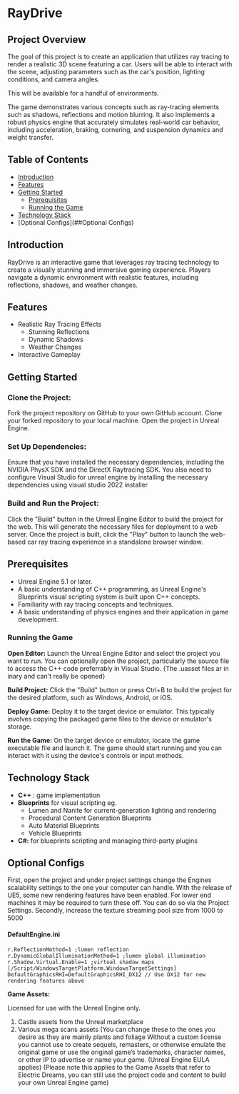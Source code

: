 # RayDrive

## Project Overview
The goal of this project is to create an application that utilizes ray tracing to render a realistic 3D scene featuring a car. Users will be able to interact with the scene, adjusting parameters such as the car's position, lighting conditions, and camera angles.

This will be available for a handful of environments.

The game demonstrates various concepts such as ray-tracing elements such as shadows, reflections and motion blurring.
It also implements a robust physics engine that accurately simulates real-world car behavior, including acceleration, braking, cornering, and suspension dynamics and weight transfer.


## Table of Contents
- [Introduction](#introduction)
- [Features](#features)
- [Getting Started](#getting-started)
  - [Prerequisites](#prerequisites)
  - [Running the Game](#running-the-game)
- [Technology Stack](#technology-stack)
- [Optional Configs](##Optional Configs)


## Introduction
RayDrive is an interactive game that leverages ray tracing technology to create a visually stunning and immersive gaming experience. Players navigate a dynamic environment with realistic features, including reflections, shadows, and weather changes.

## Features

- Realistic Ray Tracing Effects
  - Stunning Reflections
  - Dynamic Shadows
  - Weather Changes
- Interactive Gameplay

## Getting Started

### Clone the Project:

Fork the project repository on GitHub to your own GitHub account.
Clone your forked repository to your local machine.
Open the project in Unreal Engine.

### Set Up Dependencies:

Ensure that you have installed the necessary dependencies, including the NVIDIA PhysX SDK and the DirectX Raytracing SDK.
You also need to configure Visual Studio for unreal engine by installing the necessary dependencies using visual studio 2022 installer

### Build and Run the Project:

Click the "Build" button in the Unreal Engine Editor to build the project for the web.
This will generate the necessary files for deployment to a web server.
Once the project is built, click the "Play" button to launch the web-based car ray tracing experience in a standalone browser window.

## Prerequisites
- Unreal Engine 5.1 or later.
- A basic understanding of C++ programming, as Unreal Engine's Blueprints visual scripting system is built upon C++ concepts.
- Familiarity with ray tracing concepts and techniques.
- A basic understanding of physics engines and their application in game development.

### Running the Game

**Open Editor:** Launch the Unreal Engine Editor and select the project you want to run. You can optionally open the project, particularly the source file to access the C++ code preferrably in Visual Studio. {The .uasset files ar in inary and can't really be opened}

**Build Project:** Click the "Build" button or press Ctrl+B to build the project for the desired platform, such as Windows, Android, or iOS.

**Deploy Game:** Deploy it to the target device or emulator. This typically involves copying the packaged game files to the device or emulator's storage.

**Run the Game:** On the target device or emulator, locate the game executable file and launch it. The game should start running and you can interact with it using the device's controls or input methods.

## Technology Stack

- **C++** : game implementation
- **Blueprints** for visual scripting eg.
  - Lumen and Nanite for current-generation lighting and rendering
  - Procedural Content Generation Blueprints
  - Auto Material Blueprints
  - Vehicle Blueprints
- **C#:** for blueprints scripting and managing third-party plugins

## Optional Configs

First, open the project and under project settings change the Engines scalability settings to the one your computer can handle. With the release of UE5, some new rendering features have been enabled. For lower end machines it may be required to turn these off. You can do so via the Project Settings. 
Secondly, increase the texture streaming pool size from 1000 to 5000

#### DefaultEngine.ini
```
r.ReflectionMethod=1 ;lumen reflection
r.DynamicGlobalIlluminationMethod=1 ;lumen global illumination
r.Shadow.Virtual.Enable=1 ;virtual shadow maps
[/Script/WindowsTargetPlatform.WindowsTargetSettings]
DefaultGraphicsRHI=DefaultGraphicsRHI_DX12 // Use DX12 for new rendering features above
```

**Game Assets:** 

Licensed for use with the Unreal Engine only.
1. Castle assets from the Unreal marketplace
2. Various mega scans assets (You can change these to the ones you desire as they are mainly plants and foliage
Without a custom license you cannot use to create sequels, remasters, or otherwise emulate the original game or use the original game’s trademarks, character names, or other IP to advertise or name your game. 
(Unreal Engine EULA applies) 
(Please note this applies to the Game Assets that refer to Electric Dreams, you can still use the project code and content to build your own Unreal Engine game)

